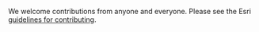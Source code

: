 We welcome contributions from anyone and everyone. Please see the Esri [guidelines for contributing](https://github.com/esri/contributing).